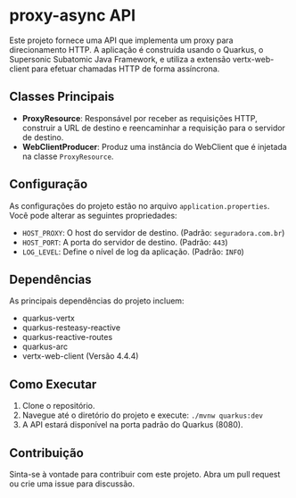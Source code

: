 # proxy-async API

Este projeto fornece uma API que implementa um proxy para direcionamento HTTP. A aplicação é construída usando o Quarkus, o Supersonic Subatomic Java Framework, e utiliza a extensão vertx-web-client para efetuar chamadas HTTP de forma assíncrona.

## Classes Principais

- **ProxyResource**: Responsável por receber as requisições HTTP, construir a URL de destino e reencaminhar a requisição para o servidor de destino.
- **WebClientProducer**: Produz uma instância do WebClient que é injetada na classe `ProxyResource`.

## Configuração

As configurações do projeto estão no arquivo `application.properties`. Você pode alterar as seguintes propriedades:

- `HOST_PROXY`: O host do servidor de destino. (Padrão: `seguradora.com.br`)
- `HOST_PORT`: A porta do servidor de destino. (Padrão: `443`)
- `LOG_LEVEL`: Define o nível de log da aplicação. (Padrão: `INFO`)

## Dependências

As principais dependências do projeto incluem:

- quarkus-vertx
- quarkus-resteasy-reactive
- quarkus-reactive-routes
- quarkus-arc
- vertx-web-client (Versão 4.4.4)

## Como Executar

1. Clone o repositório.
2. Navegue até o diretório do projeto e execute: `./mvnw quarkus:dev`
3. A API estará disponível na porta padrão do Quarkus (8080).

## Contribuição

Sinta-se à vontade para contribuir com este projeto. Abra um pull request ou crie uma issue para discussão.
